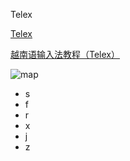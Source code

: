 Telex

[Telex](https://tipsmake.com/encoding-of-vietnamese-typing-methods-telex-vni-and-viqr-on-unikey)

[越南语输入法教程（Telex）](https://zhuanlan.zhihu.com/p/119474694)

![map](https://tipsmake.com/data/images/encoding-of-vietnamese-typing-methods-telex-vni-and-viqr-on-unikey-picture-1-GKAoZNhSm.jpg)

- s
- f
- r
- x
- j
- z
